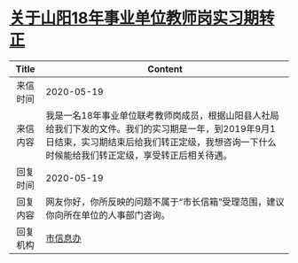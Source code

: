 # <a href="http://www.shangluo.gov.cn/zmhd/ldxxxx.jsp?urltype=leadermail.LeaderMailContentUrl&wbtreeid=1112&leadermailid=5869">关于山阳18年事业单位教师岗实习期转正</a>
| Title |                                                Content                                                 |
|:-----:|--------------------------------------------------------------------------------------------------------|
| 来信时间  | 2020-05-19                                                                                             |
| 来信内容  | 我是一名18年事业单位联考教师岗成员，根据山阳县人社局给我们下发的文件。我们的实习期是一年，到2019年9月1日结束，实习期结束后给我们转正定级，我想咨询一下什么时候能给我们转正定级，享受转正后相关待遇。 |
| 回复时间  | 2020-05-19                                                                                             |
| 回复内容  | 网友你好，你所反映的问题不属于“市长信箱”受理范围，建议你向所在单位的人事部门咨询。                                                             |
| 回复机构  | <a href="../../category/agencies/市信息办.md">市信息办</a>                                                     |